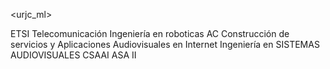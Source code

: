 <!DOCTYPE urjc_ML SYSTEM "urjc_ml.dtd">
<urjc_ml>
  <!-- include URL URJC -->
  <universidad>
    <escuela>
      <nombre>ETSI Telecomunicación</nombre>
      <grado>
        <nombre>Ingeniería en roboticas </nombre>
        <asignatura>AC</asignatura>
        <asignatura>Construcción de servicios y Aplicaciones Audiovisuales en Internet</asignatura>
      </grado>
      <grado>
        <nombre>Ingeniería en SISTEMAS AUDIOVISUALES </nombre>
        <asignatura>CSAAI</asignatura>
        <asignatura>ASA II</asignatura>
      </grado>
    </escuela>
  </universidad>
</urjc_ml>